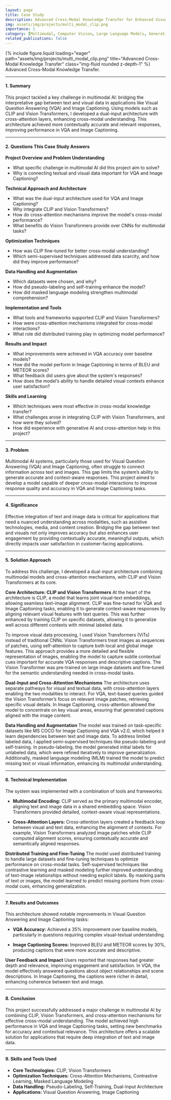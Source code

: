 ```yaml
---
layout: page
title: Case Study
description: Advanced Cross-Modal Knowledge Transfer for Enhanced Visual Question Answering and Image Captioning Using CLIP and Vision Transformers.
img: assets/img/projects/multi_modal_clip.png
importance: 1
category: [Multimodal, Computer Vision, Large Language Models, Generative AI]
related_publications: false
---
```


<!-- ### **Case Study: Advanced AI-Driven Pathology for Enhanced Cancer Detection and Tumor Localization** -->

<div class="row justify-content-sm-center">
  <div class="col-sm-8 mt-3 mt-md-0">
    {% include figure.liquid loading="eager" path="assets/img/projects/multi_modal_clip.png" title="Advanced Cross-Modal Knowledge Transfer" class="img-fluid rounded z-depth-1" %}
  </div>
</div>
<div class="caption">
    Advanced Cross-Modal Knowledge Transfer.
</div>

---

#### **1. Summary**

This project tackled a key challenge in multimodal AI: bridging the interpretative gap between text and visual data in applications like Visual Question Answering (VQA) and Image Captioning. Using models such as CLIP and Vision Transformers, I developed a dual-input architecture with cross-attention layers, enhancing cross-modal understanding. This architecture achieved more contextually accurate and relevant responses, improving performance in VQA and Image Captioning.

---

#### **2. Questions This Case Study Answers**

**Project Overview and Problem Understanding**
- What specific challenge in multimodal AI did this project aim to solve?
- Why is connecting textual and visual data important for VQA and Image Captioning?

**Technical Approach and Architecture**
- What was the dual-input architecture used for VQA and Image Captioning?
- Why integrate CLIP and Vision Transformers?
- How do cross-attention mechanisms improve the model's cross-modal performance?
- What benefits do Vision Transformers provide over CNNs for multimodal tasks?

**Optimization Techniques**
- How was CLIP fine-tuned for better cross-modal understanding?
- Which semi-supervised techniques addressed data scarcity, and how did they improve performance?

**Data Handling and Augmentation**
- Which datasets were chosen, and why?
- How did pseudo-labeling and self-training enhance the model?
- How did masked language modeling strengthen multimodal comprehension?

**Implementation and Tools**
- What tools and frameworks supported CLIP and Vision Transformers?
- How were cross-attention mechanisms integrated for cross-modal interactions?
- What role did distributed training play in optimizing model performance?

**Results and Impact**
- What improvements were achieved in VQA accuracy over baseline models?
- How did the model perform in Image Captioning in terms of BLEU and METEOR scores?
- What feedback did users give about the system's responses?
- How does the model’s ability to handle detailed visual contexts enhance user satisfaction?

**Skills and Learning**
- Which techniques were most effective in cross-modal knowledge transfer?
- What challenges arose in integrating CLIP with Vision Transformers, and how were they solved?
- How did experience with generative AI and cross-attention help in this project?

---

#### **3. Problem**

Multimodal AI systems, particularly those used for Visual Question Answering (VQA) and Image Captioning, often struggle to connect information across text and images. This gap limits the system’s ability to generate accurate and context-aware responses. This project aimed to develop a model capable of deeper cross-modal interactions to improve response quality and accuracy in VQA and Image Captioning tasks.

---

#### **4. Significance**

Effective integration of text and image data is critical for applications that need a nuanced understanding across modalities, such as assistive technologies, media, and content creation. Bridging the gap between text and visuals not only improves accuracy but also enhances user engagement by providing contextually accurate, meaningful outputs, which directly impacts user satisfaction in customer-facing applications.

---

#### **5. Solution Approach**

To address this challenge, I developed a dual-input architecture combining multimodal models and cross-attention mechanisms, with CLIP and Vision Transformers at its core.

**Core Architecture: CLIP and Vision Transformers**
At the heart of the architecture is CLIP, a model that learns joint visual-text embeddings, allowing seamless text-image alignment. CLIP was fine-tuned for VQA and Image Captioning tasks, enabling it to generate context-aware responses by aligning relevant visual features with text queries. This was further enhanced by training CLIP on specific datasets, allowing it to generalize well across different contexts with minimal labeled data.

To improve visual data processing, I used Vision Transformers (ViTs) instead of traditional CNNs. Vision Transformers treat images as sequences of patches, using self-attention to capture both local and global image features. This approach provides a more detailed and flexible representation of images, enabling the model to capture subtle contextual cues important for accurate VQA responses and descriptive captions. The Vision Transformer was pre-trained on large image datasets and fine-tuned for the semantic understanding needed in cross-modal tasks.

**Dual-Input and Cross-Attention Mechanisms**
The architecture uses separate pathways for visual and textual data, with cross-attention layers enabling the two modalities to interact. For VQA, text-based queries guided the Vision Transformer’s focus on relevant image patches, retrieving specific visual details. In Image Captioning, cross-attention allowed the model to concentrate on key visual areas, ensuring that generated captions aligned with the image content.

**Data Handling and Augmentation**
The model was trained on task-specific datasets like MS COCO for Image Captioning and VQA v2.0, which helped it learn dependencies between text and image data. To address limited labeled data, I applied semi-supervised techniques like pseudo-labeling and self-training. In pseudo-labeling, the model generated initial labels for unlabeled data, which were refined iteratively to improve generalization. Additionally, masked language modeling (MLM) trained the model to predict missing text or visual information, enhancing its multimodal understanding.

---

#### **6. Technical Implementation**

The system was implemented with a combination of tools and frameworks:

- **Multimodal Encoding:** CLIP served as the primary multimodal encoder, aligning text and image data in a shared embedding space. Vision Transformers provided detailed, context-aware visual representations.
  
- **Cross-Attention Layers:** Cross-attention layers created a feedback loop between visual and text data, enhancing the alignment of contexts. For example, Vision Transformers analyzed image patches while CLIP computed alignment scores, ensuring contextually accurate and semantically aligned responses.

**Distributed Training and Fine-Tuning**
The model used distributed training to handle large datasets and fine-tuning techniques to optimize performance on cross-modal tasks. Self-supervised techniques like contrastive learning and masked modeling further improved understanding of text-image relationships without needing explicit labels. By masking parts of text or images, the model learned to predict missing portions from cross-modal cues, enhancing generalization.

---

#### **7. Results and Outcomes**

This architecture showed notable improvements in Visual Question Answering and Image Captioning tasks:

- **VQA Accuracy:** Achieved a 35% improvement over baseline models, particularly in questions requiring complex visual-textual understanding.
  
- **Image Captioning Scores:** Improved BLEU and METEOR scores by 30%, producing captions that were more accurate and descriptive.

**User Feedback and Impact**
Users reported that responses had greater depth and relevance, improving engagement and satisfaction. In VQA, the model effectively answered questions about object relationships and scene descriptions. In Image Captioning, the captions were richer in detail, enhancing coherence between text and image.

---

#### **8. Conclusion**

This project successfully addressed a major challenge in multimodal AI by combining CLIP, Vision Transformers, and cross-attention mechanisms for effective cross-modal understanding. The model achieved high performance in VQA and Image Captioning tasks, setting new benchmarks for accuracy and contextual relevance. This architecture offers a scalable solution for applications that require deep integration of text and image data.

---

#### **9. Skills and Tools Used**

- **Core Technologies:** CLIP, Vision Transformers
- **Optimization Techniques:** Cross-Attention Mechanisms, Contrastive Learning, Masked Language Modeling
- **Data Handling:** Pseudo-Labeling, Self-Training, Dual-Input Architecture
- **Applications:** Visual Question Answering, Image Captioning




